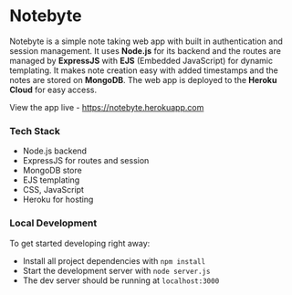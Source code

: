 # Notebyte
Notebyte is a simple note taking web app with built in authentication and session management. It uses **Node.js** for its backend and the routes are managed by **ExpressJS** with **EJS** (Embedded JavaScript) for dynamic templating. It makes note creation easy with added timestamps and the notes are stored on **MongoDB**. The web app is deployed to the **Heroku Cloud** for easy access.

View the app live - https://notebyte.herokuapp.com

### Tech Stack
* Node.js backend
* ExpressJS for routes and session
* MongoDB store
* EJS templating
* CSS, JavaScript
* Heroku for hosting

### Local Development
To get started developing right away:

* Install all project dependencies with `npm install`
* Start the development server with `node server.js`
* The dev server should be running at `localhost:3000`
